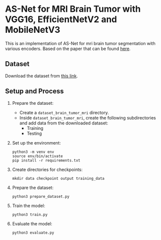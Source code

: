 # AS-Net for MRI Brain Tumor with VGG16, EfficientNetV2 and MobileNetV3

This is an implementation of AS-Net for mri brain tumor segmentation with various encoders. Based on the paper that can be found [here](https://doi.org/10.1016/j.eswa.2022.117112).

## Dataset

Download the dataset from [this link](https://www.kaggle.com/datasets/masoudnickparvar/brain-tumor-mri-dataset/data).

## Setup and Process

1. Prepare the dataset:

   - Create a `dataset_brain_tumor_mri` directory.
   - Inside `dataset_brain_tumor_mri`, create the following subdirectories and add data from the downloaded dataset:
     - Training
     - Testing

2. Set up the environment:

   ```
   python3 -m venv env
   source env/bin/activate
   pip install -r requirements.txt
   ```

3. Create directories for checkpoints:

   ```
   mkdir data checkpoint output training_data
   ```

4. Prepare the dataset:

   ```
   python3 prepare_dataset.py
   ```

5. Train the model:

   ```
   python3 train.py
   ```

6. Evaluate the model:

   ```
   python3 evaluate.py
   ```